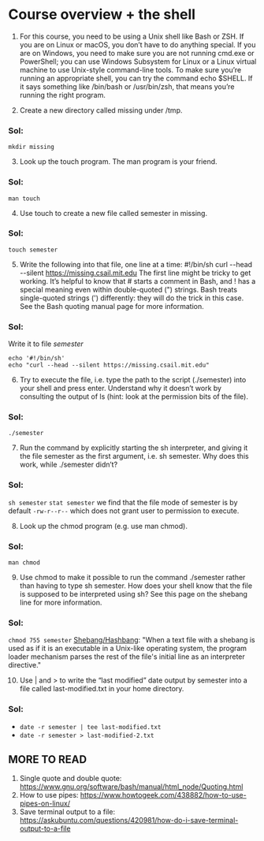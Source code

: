 # Course overview + the shell 

1. For this course, you need to be using a Unix shell like Bash or ZSH. If you are on Linux or macOS, you don’t have to do anything special. If you are on Windows, you need to make sure you are not running cmd.exe or PowerShell; you can use Windows Subsystem for Linux or a Linux virtual machine to use Unix-style command-line tools. To make sure you’re running an appropriate shell, you can try the command echo $SHELL. If it says something like /bin/bash or /usr/bin/zsh, that means you’re running the right program.


2. Create a new directory called missing under /tmp.
### Sol: 
`mkdir missing`

3. Look up the touch program. The man program is your friend.
### Sol: 
`man touch`

4. Use touch to create a new file called semester in missing.
### Sol: 
`touch semester`

5. Write the following into that file, one line at a time:
#!/bin/sh
curl --head --silent https://missing.csail.mit.edu
The first line might be tricky to get working. It’s helpful to know that # starts a comment in Bash, and ! has a special meaning even within double-quoted (") strings. Bash treats single-quoted strings (') differently: they will do the trick in this case. See the Bash quoting manual page for more information.
### Sol: 
Write it to file *semester*
```
echo '#!/bin/sh'
echo "curl --head --silent https://missing.csail.mit.edu"
```

6. Try to execute the file, i.e. type the path to the script (./semester) into your shell and press enter. Understand why it doesn’t work by consulting the output of ls (hint: look at the permission bits of the file).
### Sol: 
`./semester`

7. Run the command by explicitly starting the sh interpreter, and giving it the file semester as the first argument, i.e. sh semester. Why does this work, while ./semester didn’t?
### Sol: 
`sh semester`
`stat semester` we find that the file mode of semester is by default `-rw-r--r--` which does not grant user to permission to execute. 

8. Look up the chmod program (e.g. use man chmod).
### Sol: 
`man chmod`

9. Use chmod to make it possible to run the command ./semester rather than having to type sh semester. How does your shell know that the file is supposed to be interpreted using sh? See this page on the shebang line for more information.
### Sol:  
`chmod 755 semester`
[Shebang/Hashbang](https://en.wikipedia.org/wiki/Shebang_(Unix)): "When a text file with a shebang is used as if it is an executable in a Unix-like operating system, the program loader mechanism parses the rest of the file's initial line as an interpreter directive."

10. Use | and > to write the “last modified” date output by semester into a file called last-modified.txt in your home directory.
### Sol: 
- `date -r semester | tee last-modified.txt`
- `date -r semester > last-modified-2.txt`

## MORE TO READ
1. Single quote and double quote: https://www.gnu.org/software/bash/manual/html_node/Quoting.html 
2. How to use pipes: https://www.howtogeek.com/438882/how-to-use-pipes-on-linux/ 
3. Save terminal output to a file: https://askubuntu.com/questions/420981/how-do-i-save-terminal-output-to-a-file 